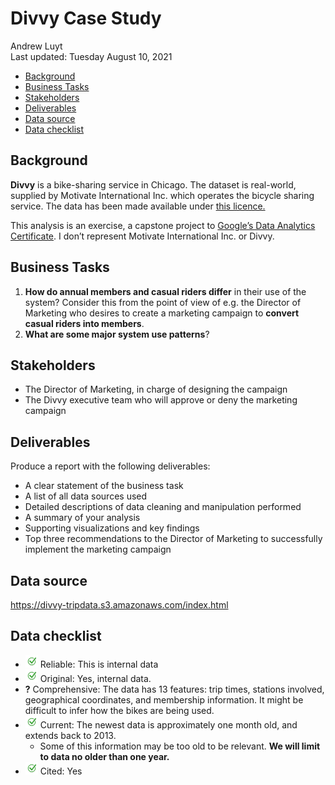 Divvy Case Study
================
Andrew Luyt
<br>Last updated: Tuesday August 10, 2021

-   [Background](#background)
-   [Business Tasks](#business-tasks)
-   [Stakeholders](#stakeholders)
-   [Deliverables](#deliverables)
-   [Data source](#data-source)
-   [Data checklist](#data-checklist)

## Background

**Divvy** is a bike-sharing service in Chicago. The dataset is
real-world, supplied by Motivate International Inc. which operates the
bicycle sharing service. The data has been made available under [this
licence.](https://www.divvybikes.com/data-license-agreement)

This analysis is an exercise, a capstone project to [Google’s Data
Analytics
Certificate](https://www.coursera.org/professional-certificates/google-data-analytics).
I don’t represent Motivate International Inc. or Divvy.

## Business Tasks

1.  **How do annual members and casual riders differ** in their use of
    the system? Consider this from the point of view of e.g. the
    Director of Marketing who desires to create a marketing campaign to
    **convert casual riders into members**.
2.  **What are some major system use patterns**?

## Stakeholders

-   The Director of Marketing, in charge of designing the campaign
-   The Divvy executive team who will approve or deny the marketing
    campaign

## Deliverables

Produce a report with the following deliverables:

-   A clear statement of the business task
-   A list of all data sources used
-   Detailed descriptions of data cleaning and manipulation performed
-   A summary of your analysis
-   Supporting visualizations and key findings
-   Top three recommendations to the Director of Marketing to
    successfully implement the marketing campaign

## Data source

<https://divvy-tripdata.s3.amazonaws.com/index.html>

## Data checklist

-   ![](img/checkmark.png) Reliable: This is internal data
-   ![](img/checkmark.png) Original: Yes, internal data.
-   **?** Comprehensive: The data has 13 features: trip times, stations
    involved, geographical coordinates, and membership information. It
    might be difficult to infer how the bikes are being used.
-   ![](img/checkmark.png) Current: The newest data is approximately one
    month old, and extends back to 2013.
    -   Some of this information may be too old to be relevant. **We
        will limit to data no older than one year.**
-   ![](img/checkmark.png) Cited: Yes

